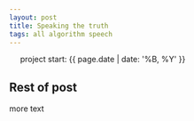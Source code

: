 ```yaml
---
layout: post
title: Speaking the truth
tags: all algorithm speech
---
```

&nbsp;&nbsp;&nbsp;&nbsp; project start: {{ page.date | date: '%B, %Y' }}
<!--more-->

## Rest of post
more text
